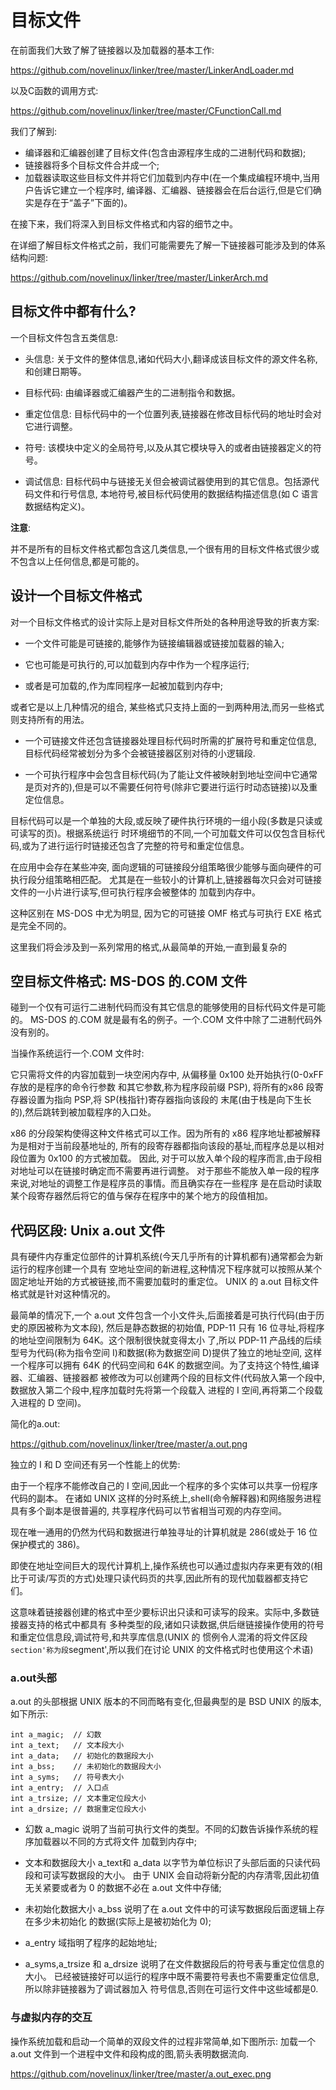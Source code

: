 目标文件
================================================================================

在前面我们大致了解了链接器以及加载器的基本工作:

https://github.com/novelinux/linker/tree/master/LinkerAndLoader.md

以及C函数的调用方式:

https://github.com/novelinux/linker/tree/master/CFunctionCall.md

我们了解到:

* 编译器和汇编器创建了目标文件(包含由源程序生成的二进制代码和数据);
* 链接器将多个目标文件合并成一个;
* 加载器读取这些目标文件并将它们加载到内存中(在一个集成编程环境中,当用户告诉它建立一个程序时,
  编译器、汇编器、链接器会在后台运行,但是它们确实是存在于“盖子”下面的)。

在接下来，我们将深入到目标文件格式和内容的细节之中。

在详细了解目标文件格式之前，我们可能需要先了解一下链接器可能涉及到的体系结构问题:

https://github.com/novelinux/linker/tree/master/LinkerArch.md

目标文件中都有什么?
--------------------------------------------------------------------------------

一个目标文件包含五类信息:

* 头信息: 关于文件的整体信息,诸如代码大小,翻译成该目标文件的源文件名称,和创建日期等。

* 目标代码: 由编译器或汇编器产生的二进制指令和数据。

* 重定位信息: 目标代码中的一个位置列表,链接器在修改目标代码的地址时会对它进行调整。

* 符号: 该模块中定义的全局符号,以及从其它模块导入的或者由链接器定义的符号。

* 调试信息: 目标代码中与链接无关但会被调试器使用到的其它信息。包括源代码文件和行号信息,
  本地符号,被目标代码使用的数据结构描述信息(如 C 语言数据结构定义)。

**注意**:

并不是所有的目标文件格式都包含这几类信息,一个很有用的目标文件格式很少或不包含以上任何信息,都是可能的。

设计一个目标文件格式
--------------------------------------------------------------------------------

对一个目标文件格式的设计实际上是对目标文件所处的各种用途导致的折衷方案:

* 一个文件可能是可链接的,能够作为链接编辑器或链接加载器的输入;

* 它也可能是可执行的,可以加载到内存中作为一个程序运行;

* 或者是可加载的,作为库同程序一起被加载到内存中;

或者它是以上几种情况的组合, 某些格式只支持上面的一到两种用法,而另一些格式则支持所有的用法。

* 一个可链接文件还包含链接器处理目标代码时所需的扩展符号和重定位信息, 目标代码经常被划分为多个会被链接器区别对待的小逻辑段.

* 一个可执行程序中会包含目标代码(为了能让文件被映射到地址空间中它通常是页对齐的),但是可以不需要任何符号(除非它要进行运行时动态链接)以及重定位信息。

目标代码可以是一个单独的大段,或反映了硬件执行环境的一组小段(多数是只读或可读写的页)。根据系统运行
时环境细节的不同,一个可加载文件可以仅包含目标代码,或为了进行运行时链接还包含了完整的符号和重定位信息。

在应用中会存在某些冲突, 面向逻辑的可链接段分组策略很少能够与面向硬件的可执行段分组策略相匹配。
尤其是在一些较小的计算机上,链接器每次只会对可链接文件的一小片进行读写,但可执行程序会被整体的
加载到内存中。

这种区别在 MS-DOS 中尤为明显, 因为它的可链接 OMF 格式与可执行 EXE 格式是完全不同的。

这里我们将会涉及到一系列常用的格式,从最简单的开始,一直到最复杂的

空目标文件格式: MS-DOS 的.COM 文件
--------------------------------------------------------------------------------

碰到一个仅有可运行二进制代码而没有其它信息的能够使用的目标代码文件是可能的。
MS-DOS 的.COM 就是最有名的例子。一个.COM 文件中除了二进制代码外没有别的。

当操作系统运行一个.COM 文件时:

它只需将文件的内容加载到一块空闲内存中, 从偏移量 0x100 处开始执行(0-0xFF存放的是程序的命令行参数
和其它参数,称为程序段前缀 PSP), 将所有的x86 段寄存器设置为指向 PSP,将 SP(栈指针)寄存器指向该段的
末尾(由于栈是向下生长的),然后跳转到被加载程序的入口处。

x86 的分段架构使得这种文件格式可以工作。因为所有的 x86 程序地址都被解释为是相对于当前段基地址的,
所有的段寄存器都指向该段的基址,而程序总是以相对段位置为 0x100 的方式被加载。
因此, 对于可以放入单个段的程序而言,由于段相对地址可以在链接时确定而不需要再进行调整。
对于那些不能放入单一段的程序来说,对地址的调整工作是程序员的事情。而且确实存在一些程序
是在启动时读取某个段寄存器然后将它的值与保存在程序中的某个地方的段值相加。

代码区段: Unix a.out 文件
--------------------------------------------------------------------------------

具有硬件内存重定位部件的计算机系统(今天几乎所有的计算机都有)通常都会为新运行的程序创建一个具有
空地址空间的新进程,这种情况下程序就可以按照从某个固定地址开始的方式被链接,而不需要加载时的重定位。
UNIX 的 a.out 目标文件格式就是针对这种情况的。

最简单的情况下,一个 a.out 文件包含一个小文件头,后面接着是可执行代码(由于历史的原因被称为文本段),
然后是静态数据的初始值, PDP-11 只有 16 位寻址,将程序的地址空间限制为 64K。这个限制很快就变得太小
了,所以 PDP-11 产品线的后续型号为代码(称为指令空间 I)和数据(称为数据空间 D)提供了独立的地址空间,
这样一个程序可以拥有 64K 的代码空间和 64K 的数据空间。为了支持这个特性,编译器、汇编器、链接器都
被修改为可以创建两个段的目标文件(代码放入第一个段中,数据放入第二个段中,程序加载时先将第一个段载入
进程的 I 空间,再将第二个段载入进程的 D 空间)。

简化的a.out:

https://github.com/novelinux/linker/tree/master/a.out.png

独立的 I 和 D 空间还有另一个性能上的优势:

由于一个程序不能修改自己的 I 空间,因此一个程序的多个实体可以共享一份程序代码的副本。
在诸如 UNIX 这样的分时系统上,shell(命令解释器)和网络服务进程具有多个副本是很普遍的,
共享程序代码可以节省相当可观的内存空间。

现在唯一通用的仍然为代码和数据进行单独寻址的计算机就是 286(或处于 16 位保护模式的 386)。

即使在地址空间巨大的现代计算机上,操作系统也可以通过虚拟内存来更有效的(相比于可读/写页的方式)处理只读代码页的共享,因此所有的现代加载器都支持它们。

这意味着链接器创建的格式中至少要标识出只读和可读写的段来。实际中,多数链接器支持的格式中都具有
多种类型的段,诸如只读数据,供后继链接操作使用的符号和重定位信息段,调试符号,和共享库信息(UNIX 的
惯例令人混淆的将文件区段`section'称为段`segment',所以我们在讨论 UNIX 的文件格式时也使用这个术语)

### a.out头部

a.out 的头部根据 UNIX 版本的不同而略有变化,但最典型的是 BSD UNIX 的版本,如下所示:

```
int a_magic;  // 幻数
int a_text;   // 文本段大小
int a_data;   // 初始化的数据段大小
int a_bss;    // 未初始化的数据段大小
int a_syms;   // 符号表大小
int a_entry;  // 入口点
int a_trsize; // 文本重定位段大小
int a_drsize; // 数据重定位段大小
```

* 幻数 a_magic 说明了当前可执行文件的类型。不同的幻数告诉操作系统的程序加载器以不同的方式将文件
  加载到内存中;

* 文本和数据段大小 a_text和 a_data 以字节为单位标识了头部后面的只读代码段和可读写数据段的大小。
  由于 UNIX 会自动将新分配的内存清零,因此初值无关紧要或者为 0 的数据不必在 a.out 文件中存储;

* 未初始化数据大小 a_bss 说明了在 a.out 文件中的可读写数据段后面逻辑上存在多少未初始化
  的数据(实际上是被初始化为 0);

* a_entry 域指明了程序的起始地址;

* a_syms,a_trsize 和 a_drsize 说明了在文件数据段后的符号表与重定位信息的大小。
  已经被链接好可以运行的程序中既不需要符号表也不需要重定位信息,所以除非链接器为了调试器加入
  符号信息,否则在可运行文件中这些域都是0.

### 与虚拟内存的交互

操作系统加载和启动一个简单的双段文件的过程非常简单,如下图所示:
加载一个 a.out 文件到一个进程中文件和段构成的图,箭头表明数据流向.

https://github.com/novelinux/linker/tree/master/a.out_exec.png